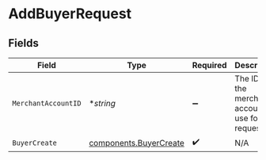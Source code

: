 # AddBuyerRequest


## Fields

| Field                                                            | Type                                                             | Required                                                         | Description                                                      |
| ---------------------------------------------------------------- | ---------------------------------------------------------------- | ---------------------------------------------------------------- | ---------------------------------------------------------------- |
| `MerchantAccountID`                                              | **string*                                                        | :heavy_minus_sign:                                               | The ID of the merchant account to use for this request.          |
| `BuyerCreate`                                                    | [components.BuyerCreate](../../models/components/buyercreate.md) | :heavy_check_mark:                                               | N/A                                                              |